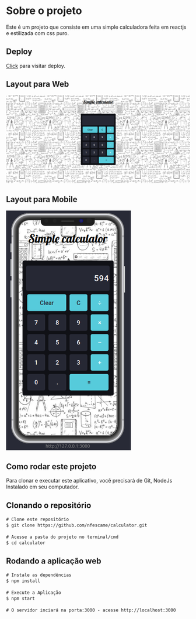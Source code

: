 # Sobre o projeto

Este é um projeto que consiste em uma simple calculadora feita em reactjs e estilizada com css puro.

## Deploy

<a href="https://escame-calculator.netlify.app/" target="_blank">Click</a>
para visitar deploy.

## Layout para Web

![Web](./src/img/web.png)

## Layout para Mobile

![Mobile](./src/img/mobile.png)

## Como rodar este projeto

Para clonar e executar este aplicativo, você precisará de Git, NodeJs Instalado em seu computador.

## Clonando o repositório

```
# Clone este repositório
$ git clone https://github.com/nfescame/calculator.git

# Acesse a pasta do projeto no terminal/cmd
$ cd calculator
```

## Rodando a aplicação web

```
# Instale as dependências
$ npm install

# Execute a Aplicação
$ npm start

# O servidor inciará na porta:3000 - acesse http://localhost:3000
```
